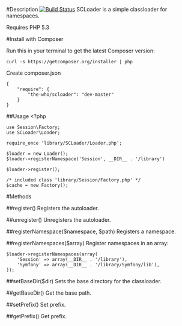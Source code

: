 #Description [![Build Status](https://secure.travis-ci.org/The-Who/SCLoader.png)](http://travis-ci.org/The-Who/SCLoader)
SCLoader is a simple classloader for namespaces.

Requires PHP 5.3

#Install with Composer

Run this in your terminal to get the latest Composer version:

    curl -s https://getcomposer.org/installer | php

Create composer.json

    {
        "require": {
            "the-who/scloader": "dev-master"
        }
    }

##Usage
    <?php
        
    use Session\Factory;
    use SCLoader\Loader;

    require_once 'library/SCLoader/Loader.php';

    $loader = new Loader();
    $loader->registerNamespace('Session', __DIR__ . '/library')

    $loader->register();
    
    /* included class 'library/Session/Factory.php' */
    $cache = new Factory();

#Methods

##register()
Registers the autoloader.

##unregister()
Unregisters the autoloader.
   
##registerNamespace($namespace, $path)
Registers a namespace.

##registerNamespaces($array)
Register namespaces in an array:

    $loader->registerNamespaces(array(
        'Session' => array(__DIR__ . '/library'),
        'Symfony' => array(__DIR__ . '/library/Symfony/lib'),
    ));

##setBaseDir($dir)
Sets the base directory for the classloader.
 
##getBaseDir()
Get the base path.

##setPrefix()
Set prefix.

##getPrefix()
Get prefix.